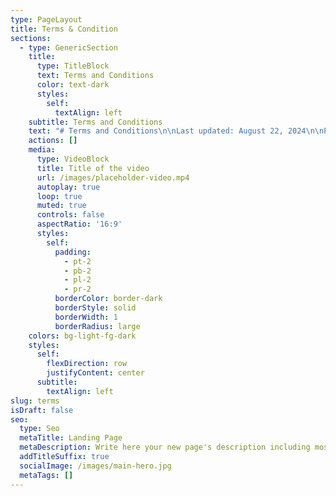 ```yaml
---
type: PageLayout
title: Terms & Condition
sections:
  - type: GenericSection
    title:
      type: TitleBlock
      text: Terms and Conditions
      color: text-dark
      styles:
        self:
          textAlign: left
    subtitle: Terms and Conditions
    text: "# Terms and Conditions\n\nLast updated: August 22, 2024\n\nPlease read these terms and conditions carefully before using Our Service.\n\n## Interpretation and Definitions\n\n### Interpretation\n\nThe words of which the initial letter is capitalized have meanings defined under the following conditions. The following definitions shall have the same meaning regardless of whether they appear in singular or in plural.\n\n### Definitions\n\nFor the purposes of these Terms and Conditions:\n\n*   **Affiliate**\_means an entity that controls, is controlled by or is under common control with a party, where \"control\" means ownership of 50% or more of the shares, equity interest or other securities entitled to vote for election of directors or other managing authority.\n\n*   **Country**\_refers to: West Bengal, India\n\n*   **Company**\_(referred to as either \"the Company\", \"We\", \"Us\" or \"Our\" in this Agreement) refers to Yog Chitralaya, Ward 36, Ghogomali, Siliguri, West Bengal 734006.\n\n*   **Device**\_means any device that can access the Service such as a computer, a cellphone or a digital tablet.\n\n*   **Service**\_refers to the Website.\n\n*   **Terms and Conditions**\_(also referred as \"Terms\") mean these Terms and Conditions that form the entire agreement between You and the Company regarding the use of the Service.\n\n*   **Third-party Social Media Service**\_means any services or content (including data, information, products or services) provided by a third-party that may be displayed, included or made available by the Service.\n\n*   **Website**\_refers to Yog Chitralaya, accessible from\_[https://yogchitralaya.com](https://yogchitralaya.com/)\n\n*   **You**\_means the individual accessing or using the Service, or the company, or other legal entity on behalf of which such individual is accessing or using the Service, as applicable.\n\n## Acknowledgment\n\nThese are the Terms and Conditions governing the use of this Service and the agreement that operates between You and the Company. These Terms and Conditions set out the rights and obligations of all users regarding the use of the Service.\n\nYour access to and use of the Service is conditioned on Your acceptance of and compliance with these Terms and Conditions. These Terms and Conditions apply to all visitors, users and others who access or use the Service.\n\nBy accessing or using the Service You agree to be bound by these Terms and Conditions. If You disagree with any part of these Terms and Conditions then You may not access the Service.\n\nYou represent that you are over the age of 18. The Company does not permit those under 18 to use the Service.\n\nYour access to and use of the Service is also conditioned on Your acceptance of and compliance with the Privacy Policy of the Company. Our Privacy Policy describes Our policies and procedures on the collection, use and disclosure of Your personal information when You use the Application or the Website and tells You about Your privacy rights and how the law protects You. Please read Our Privacy Policy carefully before using Our Service.\n\n## Links to Other Websites\n\nOur Service may contain links to third-party web sites or services that are not owned or controlled by the Company.\n\nThe Company has no control over, and assumes no responsibility for, the content, privacy policies, or practices of any third party web sites or services. You further acknowledge and agree that the Company shall not be responsible or liable, directly or indirectly, for any damage or loss caused or alleged to be caused by or in connection with the use of or reliance on any such content, goods or services available on or through any such web sites or services.\n\nWe strongly advise You to read the terms and conditions and privacy policies of any third-party web sites or services that You visit.\n\n## Termination\n\nWe may terminate or suspend Your access immediately, without prior notice or liability, for any reason whatsoever, including without limitation if You breach these Terms and Conditions.\n\nUpon termination, Your right to use the Service will cease immediately.\n\n## Limitation of Liability\n\nNotwithstanding any damages that You might incur, the entire liability of the Company and any of its suppliers under any provision of this Terms and Your exclusive remedy for all of the foregoing shall be limited to the amount actually paid by You through the Service or 100 USD if You haven't purchased anything through the Service.\n\nTo the maximum extent permitted by applicable law, in no event shall the Company or its suppliers be liable for any special, incidental, indirect, or consequential damages whatsoever (including, but not limited to, damages for loss of profits, loss of data or other information, for business interruption, for personal injury, loss of privacy arising out of or in any way related to the use of or inability to use the Service, third-party software and/or third-party hardware used with the Service, or otherwise in connection with any provision of this Terms), even if the Company or any supplier has been advised of the possibility of such damages and even if the remedy fails of its essential purpose.\n\nSome states do not allow the exclusion of implied warranties or limitation of liability for incidental or consequential damages, which means that some of the above limitations may not apply. In these states, each party's liability will be limited to the greatest extent permitted by law.\n\n## \"AS IS\" and \"AS AVAILABLE\" Disclaimer\n\nThe Service is provided to You \"AS IS\" and \"AS AVAILABLE\" and with all faults and defects without warranty of any kind. To the maximum extent permitted under applicable law, the Company, on its own behalf and on behalf of its Affiliates and its and their respective licensors and service providers, expressly disclaims all warranties, whether express, implied, statutory or otherwise, with respect to the Service, including all implied warranties of merchantability, fitness for a particular purpose, title and non-infringement, and warranties that may arise out of course of dealing, course of performance, usage or trade practice. Without limitation to the foregoing, the Company provides no warranty or undertaking, and makes no representation of any kind that the Service will meet Your requirements, achieve any intended results, be compatible or work with any other software, applications, systems or services, operate without interruption, meet any performance or reliability standards or be error free or that any errors or defects can or will be corrected.\n\nWithout limiting the foregoing, neither the Company nor any of the company's provider makes any representation or warranty of any kind, express or implied: (i) as to the operation or availability of the Service, or the information, content, and materials or products included thereon; (ii) that the Service will be uninterrupted or error-free; (iii) as to the accuracy, reliability, or currency of any information or content provided through the Service; or (iv) that the Service, its servers, the content, or e-mails sent from or on behalf of the Company are free of viruses, scripts, trojan horses, worms, malware, timebombs or other harmful components.\n\nSome jurisdictions do not allow the exclusion of certain types of warranties or limitations on applicable statutory rights of a consumer, so some or all of the above exclusions and limitations may not apply to You. But in such a case the exclusions and limitations set forth in this section shall be applied to the greatest extent enforceable under applicable law.\n\n## Governing Law\n\nThe laws of the Country, excluding its conflicts of law rules, shall govern this Terms and Your use of the Service. Your use of the Application may also be subject to other local, state, national, or international laws.\n\n## Disputes Resolution\n\nIf You have any concern or dispute about the Service, You agree to first try to resolve the dispute informally by contacting the Company.\n\n## For European Union (EU) Users\n\nIf You are a European Union consumer, you will benefit from any mandatory provisions of the law of the country in which You are resident.\n\n## United States Legal Compliance\n\nYou represent and warrant that (i) You are not located in a country that is subject to the United States government embargo, or that has been designated by the United States government as a \"terrorist supporting\" country, and (ii) You are not listed on any United States government list of prohibited or restricted parties.\n\n## Severability and Waiver\n\n### Severability\n\nIf any provision of these Terms is held to be unenforceable or invalid, such provision will be changed and interpreted to accomplish the objectives of such provision to the greatest extent possible under applicable law and the remaining provisions will continue in full force and effect.\n\n### Waiver\n\nExcept as provided herein, the failure to exercise a right or to require performance of an obligation under these Terms shall not affect a party's ability to exercise such right or require such performance at any time thereafter nor shall the waiver of a breach constitute a waiver of any subsequent breach.\n\n## Translation Interpretation\n\nThese Terms and Conditions may have been translated if We have made them available to You on our Service. You agree that the original English text shall prevail in the case of a dispute.\n\n## Changes to These Terms and Conditions\n\nWe reserve the right, at Our sole discretion, to modify or replace these Terms at any time. If a revision is material We will make reasonable efforts to provide at least 30 days' notice prior to any new terms taking effect. What constitutes a material change will be determined at Our sole discretion.\n\nBy continuing to access or use Our Service after those revisions become effective, You agree to be bound by the revised terms. If You do not agree to the new terms, in whole or in part, please stop using the website and the Service.\n\n## Contact Us\n\nIf you have any questions about these Terms and Conditions, You can contact us:\n\n*   By email: pijush\\@yogchitralaya.com\n\n*   By visiting this page on our website:\_<https://yogchitralaya.com/contact/>\n\n*   By phone number: +91-790-888-0554\n\n"
    actions: []
    media:
      type: VideoBlock
      title: Title of the video
      url: /images/placeholder-video.mp4
      autoplay: true
      loop: true
      muted: true
      controls: false
      aspectRatio: '16:9'
      styles:
        self:
          padding:
            - pt-2
            - pb-2
            - pl-2
            - pr-2
          borderColor: border-dark
          borderStyle: solid
          borderWidth: 1
          borderRadius: large
    colors: bg-light-fg-dark
    styles:
      self:
        flexDirection: row
        justifyContent: center
      subtitle:
        textAlign: left
slug: terms
isDraft: false
seo:
  type: Seo
  metaTitle: Landing Page
  metaDescription: Write here your new page's description including most relevant keywords.
  addTitleSuffix: true
  socialImage: /images/main-hero.jpg
  metaTags: []
---
```

